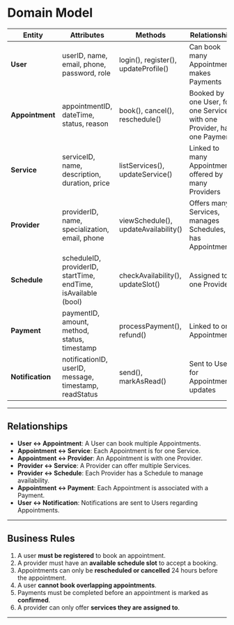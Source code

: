 # Domain Model

| Entity      | Attributes                                                                 | Methods                            | Relationships                                                                 |
|-------------|----------------------------------------------------------------------------|------------------------------------|--------------------------------------------------------------------------------|
| **User**    | userID, name, email, phone, password, role                                 | login(), register(), updateProfile() | Can book many Appointments, makes Payments                                     |
| **Appointment** | appointmentID, dateTime, status, reason                                 | book(), cancel(), reschedule()     | Booked by one User, for one Service, with one Provider, has one Payment       |
| **Service** | serviceID, name, description, duration, price                               | listServices(), updateService()     | Linked to many Appointments, offered by many Providers                         |
| **Provider**| providerID, name, specialization, email, phone                              | viewSchedule(), updateAvailability() | Offers many Services, manages Schedules, has Appointments                      |
| **Schedule**| scheduleID, providerID, startTime, endTime, isAvailable (bool)             | checkAvailability(), updateSlot()   | Assigned to one Provider                                                       |
| **Payment** | paymentID, amount, method, status, timestamp                               | processPayment(), refund()          | Linked to one Appointment                                                      |
| **Notification** | notificationID, userID, message, timestamp, readStatus                | send(), markAsRead()                | Sent to Users for Appointment updates                                          |

---

## Relationships

- **User ↔ Appointment**: A User can book multiple Appointments.
- **Appointment ↔ Service**: Each Appointment is for one Service.
- **Appointment ↔ Provider**: An Appointment is with one Provider.
- **Provider ↔ Service**: A Provider can offer multiple Services.
- **Provider ↔ Schedule**: Each Provider has a Schedule to manage availability.
- **Appointment ↔ Payment**: Each Appointment is associated with a Payment.
- **User ↔ Notification**: Notifications are sent to Users regarding Appointments.

---

## Business Rules

1. A user **must be registered** to book an appointment.
2. A provider must have an **available schedule slot** to accept a booking.
3. Appointments can only be **rescheduled or cancelled** 24 hours before the appointment.
4. A user **cannot book overlapping appointments**.
5. Payments must be completed before an appointment is marked as **confirmed**.
6. A provider can only offer **services they are assigned to**.

---
